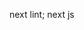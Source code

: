 next lint;
next js <Script/>
google confirmous
web.dev/aurora
nextjs.org/11
nextjs.org/live

https://nextjs.org/blog/next-11
Understand what are linters
